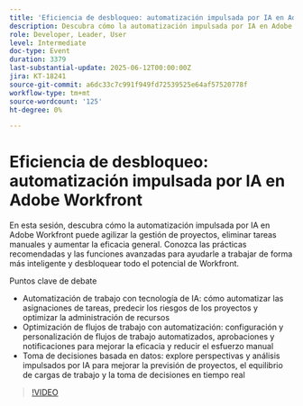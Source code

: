 ```yaml
---
title: 'Eficiencia de desbloqueo: automatización impulsada por IA en Adobe Workfront'
description: Descubra cómo la automatización impulsada por IA en Adobe Workfront optimiza la administración de proyectos, aumenta la eficacia y admite decisiones más inteligentes impulsadas por datos.
role: Developer, Leader, User
level: Intermediate
doc-type: Event
duration: 3379
last-substantial-update: 2025-06-12T00:00:00Z
jira: KT-18241
source-git-commit: a6dc33c7c991f949fd72539525e64af57520778f
workflow-type: tm+mt
source-wordcount: '125'
ht-degree: 0%

---
```



# Eficiencia de desbloqueo: automatización impulsada por IA en Adobe Workfront

En esta sesión, descubra cómo la automatización impulsada por IA en Adobe Workfront puede agilizar la gestión de proyectos, eliminar tareas manuales y aumentar la eficacia general. Conozca las prácticas recomendadas y las funciones avanzadas para ayudarle a trabajar de forma más inteligente y desbloquear todo el potencial de Workfront.

Puntos clave de debate

* Automatización de trabajo con tecnología de IA: cómo automatizar las asignaciones de tareas, predecir los riesgos de los proyectos y optimizar la administración de recursos
* Optimización de flujos de trabajo con automatización: configuración y personalización de flujos de trabajo automatizados, aprobaciones y notificaciones para mejorar la eficacia y reducir el esfuerzo manual
* Toma de decisiones basada en datos: explore perspectivas y análisis impulsados por IA para mejorar la previsión de proyectos, el equilibrio de cargas de trabajo y la toma de decisiones en tiempo real

>[!VIDEO](https://video.tv.adobe.com/v/3463352/?learn=on&enablevpops)
